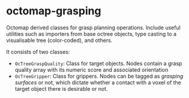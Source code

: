 # octomap-grasping
Octomap derived classes for grasp planning operations. Include useful utilities such as importers from base octree objects, type casting to a visualisable tree (color-coded), and others.

It consists of two classes:
- `OcTreeGraspQuality`: Class for target objects. Nodes contain a grasp quality array with its numeric score and associated orientation 
- `OcTreeGripper`: Class for grippers. Nodes can be tagged as _grasping surfaces_ or not, which dictate whether a contact with a voxel of the target object there is desirable or not.

